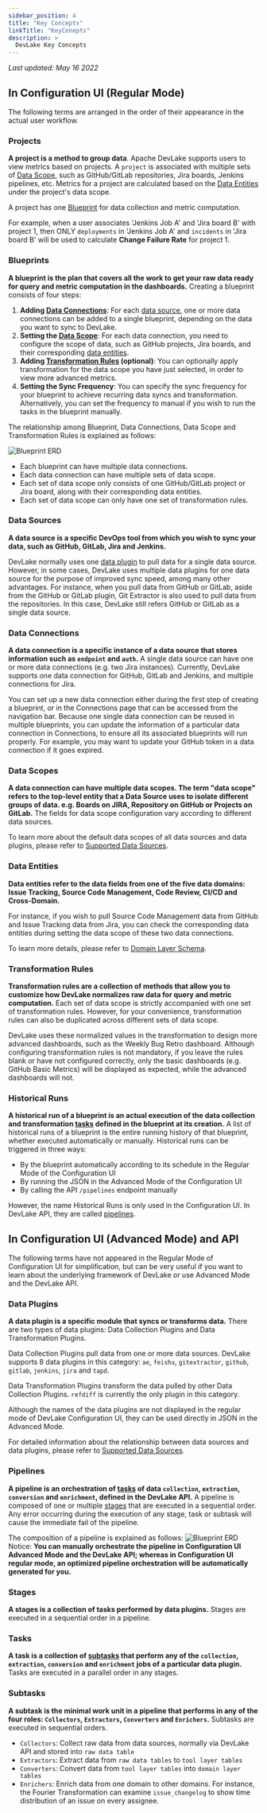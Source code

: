 ```yaml
---
sidebar_position: 4
title: "Key Concepts"
linkTitle: "KeyConepts"
description: >
  DevLake Key Concepts
---
```


*Last updated: May 16 2022*


## In Configuration UI (Regular Mode)

The following terms are arranged in the order of their appearance in the actual user workflow.

### Projects
**A project is a method to group data**. Apache DevLake supports users to view metrics based on projects. A `project` is associated with multiple sets of [Data Scope](#data-scope), such as GitHub/GitLab repositories, Jira boards, Jenkins pipelines, etc. Metrics for a project are calculated based on the [Data Entities](#data-entities) under the project's data scope. 

A project has one [Blueprint](#Bluepirnts) for data collection and metric computation.

For example, when a user associates 'Jenkins Job A' and  'Jira board B' with project 1, then ONLY `deployments` in 'Jenkins Job A' and `incidents` in 'Jira board B' will be used to calculate **Change Failure Rate** for project 1.

### Blueprints
**A blueprint is the plan that covers all the work to get your raw data ready for query and metric computation in the dashboards.** Creating a blueprint consists of four steps:
1. **Adding [Data Connections](#data-connections)**: For each [data source](#data-sources), one or more data connections can be added to a single blueprint, depending on the data you want to sync to DevLake.
2. **Setting the [Data Scope](#data-scope)**: For each data connection, you need to configure the scope of data, such as GitHub projects, Jira boards, and their corresponding [data entities](#data-entities).
3. **Adding [Transformation Rules](#transformation-rules) (optional)**: You can optionally apply transformation for the data scope you have just selected, in order to view more advanced metrics.
3. **Setting the Sync Frequency**: You can specify the sync frequency for your blueprint to achieve recurring data syncs and transformation. Alternatively, you can set the frequency to manual if you wish to run the tasks in the blueprint manually.

The relationship among Blueprint, Data Connections, Data Scope and Transformation Rules is explained as follows:

![Blueprint ERD](/img/Glossary/blueprint-erd.svg)
- Each blueprint can have multiple data connections.
- Each data connection can have multiple sets of data scope.
- Each set of data scope only consists of one GitHub/GitLab project or Jira board, along with their corresponding data entities.
- Each set of data scope can only have one set of transformation rules.

### Data Sources
**A data source is a specific DevOps tool from which you wish to sync your data, such as GitHub, GitLab, Jira and Jenkins.**

DevLake normally uses one [data plugin](#data-plugins) to pull data for a single data source. However, in some cases, DevLake uses multiple data plugins for one data source for the purpose of improved sync speed, among many other advantages. For instance, when you pull data from GitHub or GitLab, aside from the GitHub or GitLab plugin, Git Extractor is also used to pull data from the repositories. In this case, DevLake still refers GitHub or GitLab as a single data source.

### Data Connections
**A data connection is a specific instance of a data source that stores information such as `endpoint` and `auth`.** A single data source can have one or more data connections (e.g. two Jira instances). Currently, DevLake supports one data connection for GitHub, GitLab and Jenkins, and multiple connections for Jira.

You can set up a new data connection either during the first step of creating a blueprint, or in the Connections page that can be accessed from the navigation bar. Because one single data connection can be reused in multiple blueprints, you can update the information of a particular data connection in Connections, to ensure all its associated blueprints will run properly. For example, you may want to update your GitHub token in a data connection if it goes expired.

### Data Scopes
**A data connection can have multiple data scopes. The term "data scope" refers to the top-level entity that a Data Source uses to isolate different groups of data. e.g. Boards on JIRA, Repository on GitHub or Projects on GitLab.** The fields for data scope configuration vary according to different data sources.

To learn more about the default data scopes of all data sources and data plugins, please refer to [Supported Data Sources](./SupportedDataSources.md).

### Data Entities
**Data entities refer to the data fields from one of the five data domains: Issue Tracking, Source Code Management, Code Review, CI/CD and Cross-Domain.**

For instance, if you wish to pull Source Code Management data from GitHub and Issue Tracking data from Jira, you can check the corresponding data entities during setting the data scope of these two data connections.

To learn more details, please refer to [Domain Layer Schema](/DataModels/DevLakeDomainLayerSchema.md).

### Transformation Rules
**Transformation rules are a collection of methods that allow you to customize how DevLake normalizes raw data for query and metric computation.** Each set of data scope is strictly accompanied with one set of transformation rules. However, for your convenience, transformation rules can also be duplicated across different sets of data scope.

DevLake uses these normalized values in the transformation to design more advanced dashboards, such as the Weekly Bug Retro dashboard. Although configuring transformation rules is not mandatory, if you leave the rules blank or have not configured correctly, only the basic dashboards (e.g. GitHub Basic Metrics) will be displayed as expected, while the advanced dashboards will not.

### Historical Runs
**A historical run of a blueprint is an actual execution of the data collection and transformation [tasks](#tasks) defined in the blueprint at its creation.** A list of historical runs of a blueprint is the entire running history of that blueprint, whether executed automatically or manually. Historical runs can be triggered in three ways:
- By the blueprint automatically according to its schedule in the Regular Mode of the Configuration UI
- By running the JSON in the Advanced Mode of the Configuration UI
- By calling the API `/pipelines` endpoint manually

However, the name Historical Runs is only used in the Configuration UI. In DevLake API, they are called [pipelines](#pipelines).

## In Configuration UI (Advanced Mode) and API

The following terms have not appeared in the Regular Mode of Configuration UI for simplification, but can be very useful if you want to learn about the underlying framework of DevLake or use Advanced Mode and the DevLake API.

### Data Plugins
**A data plugin is a specific module that syncs or transforms data.** There are two types of data plugins: Data Collection Plugins and Data Transformation Plugins.

Data Collection Plugins pull data from one or more data sources. DevLake supports 8 data plugins in this category: `ae`, `feishu`, `gitextractor`, `github`, `gitlab`, `jenkins`, `jira` and `tapd`.

Data Transformation Plugins transform the data pulled by other Data Collection Plugins. `refdiff` is currently the only plugin in this category.

Although the names of the data plugins are not displayed in the regular mode of DevLake Configuration UI, they can be used directly in JSON in the Advanced Mode.

For detailed information about the relationship between data sources and data plugins, please refer to [Supported Data Sources](./SupportedDataSources.md).


### Pipelines
**A pipeline is an orchestration of [tasks](#tasks) of data `collection`, `extraction`, `conversion` and `enrichment`, defined in the DevLake API.** A pipeline is composed of one or multiple [stages](#stages) that are executed in a sequential order. Any error occurring during the execution of any stage, task or subtask will cause the immediate fail of the pipeline.

The composition of a pipeline is explained as follows:
![Blueprint ERD](/img/Glossary/pipeline-erd.svg)
Notice: **You can manually orchestrate the pipeline in Configuration UI Advanced Mode and the DevLake API; whereas in Configuration UI regular mode, an optimized pipeline orchestration will be automatically generated for you.**


### Stages
**A stages is a collection of tasks performed by data plugins.** Stages are executed in a sequential order in a pipeline.

### Tasks
**A task is a collection of [subtasks](#subtasks) that perform any of the `collection`, `extraction`, `conversion` and `enrichment` jobs of a particular data plugin.** Tasks are executed in a parallel order in any stages.

### Subtasks
**A subtask is the minimal work unit in a pipeline that performs in any of the four roles: `Collectors`, `Extractors`, `Converters` and `Enrichers`.** Subtasks are executed in sequential orders.
- `Collectors`: Collect raw data from data sources, normally via DevLake API and stored into `raw data table`
- `Extractors`: Extract data from `raw data tables` to `tool layer tables`
- `Converters`: Convert data from `tool layer tables` into `domain layer tables`
- `Enrichers`: Enrich data from one domain to other domains. For instance, the Fourier Transformation can examine `issue_changelog` to show time distribution of an issue on every assignee.
